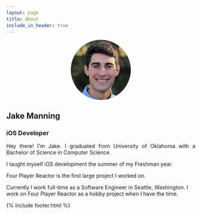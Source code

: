 ```yaml
---
layout: page
title: About
include_in_header: true
---
```


<img src="../assets/profile.png" style="display:block;margin: 0 auto;border-radius:50%" width="160" height="160">

## Jake Manning
### iOS Developer

<p style="text-align: justify;">
Hey there! I'm Jake. I graduated from University of Oklahoma with a Bachelor of Science in Computer Science.

I taught myself iOS development the summer of my Freshman year.
</p>

<p style="text-align: justify;">
Four Player Reactor is the first large project I worked on.

Currently I work full-time as a Software Engineer in Seattle, Washington. I work on Four Player Reactor as a hobby project when I have the time.
</p>

{% include footer.html %}